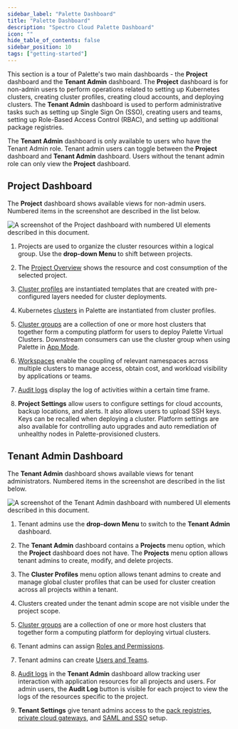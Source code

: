 ```yaml
---
sidebar_label: "Palette Dashboard"
title: "Palette Dashboard"
description: "Spectro Cloud Palette Dashboard"
icon: ""
hide_table_of_contents: false
sidebar_position: 10
tags: ["getting-started"]
---
```


This section is a tour of Palette's two main dashboards - the **Project** dashboard and the **Tenant Admin** dashboard. The **Project** dashboard is for non-admin users to perform operations related to setting up Kubernetes clusters, creating cluster profiles, creating cloud accounts, and deploying clusters. The **Tenant Admin** dashboard is used to perform administrative tasks such as setting up Single Sign On (SSO), creating users and teams, setting up Role-Based Access Control (RBAC), and setting up additional package registries. 

The **Tenant Admin** dashboard is only available to users who have the Tenant Admin role. Tenant admin users can toggle between the **Project** dashboard and **Tenant Admin** dashboard. Users without the tenant admin role can only view the **Project** dashboard.

## Project Dashboard

The **Project** dashboard shows available views for non-admin users. Numbered items in the screenshot are described in the list below. 

<!-- Numbered items in the screenshot are described in the list below.  -->

<!-- ![project-dashboard](/project-dashboard.png) -->
![A screenshot of the Project dashboard with numbered UI elements described in this document.](/getting-started_dashboard_project-dashboard.png)

1. Projects are used to organize the cluster resources within a logical group. Use the **drop-down Menu** to shift between projects.

2. The [Project Overview](../projects.md) shows the resource and cost consumption of the selected project. 

3. [Cluster profiles](../profiles/cluster-profiles/cluster-profiles.md) are instantiated templates that are created with pre-configured layers needed for cluster deployments.

4. Kubernetes [clusters](../clusters/clusters.md) in Palette are instantiated from cluster profiles.

5. [Cluster groups](../clusters/cluster-groups/cluster-groups.md) are a collection of one or more host clusters that together form a computing platform for users to deploy Palette Virtual Clusters. Downstream consumers can use the cluster group when using Palette in [App Mode](../introduction/palette-modes.md#what-is-app-mode).  

6. [Workspaces](../workspace/workspace.md) enable the coupling of relevant namespaces across multiple clusters to manage access, obtain cost, and workload visibility by applications or teams.

7. [Audit logs](../audit-logs/audit-logs.md) display the log of activities within a certain time frame.

8. **Project Settings** allow users to configure settings for cloud accounts, backup locations, and alerts. It also allows users to upload SSH keys. Keys can be recalled when deploying a cluster. Platform settings are also available for controlling auto upgrades and auto remediation of unhealthy nodes in Palette-provisioned clusters.



## Tenant Admin Dashboard

The **Tenant Admin** dashboard shows available views for tenant administrators. Numbered items in the screenshot are described in the list below. 

<!-- ![admin-dashboard](/admin-dashboard.png) -->
![A screenshot of the Tenant Admin dashboard with numbered UI elements described in this document.](/getting-started_dashboard_admin-dashboard.png)

1. Tenant admins use the **drop-down Menu** to switch to the **Tenant Admin** dashboard.

2. The **Tenant Admin** dashboard contains a **Projects** menu option, which the **Project** dashboard does not have. The **Projects** menu option allows tenant admins to create, modify, and delete projects.

3. The **Cluster Profiles** menu option allows tenant admins to create and manage global cluster profiles that can be used for cluster creation across all projects within a tenant.

4. Clusters created under the tenant admin scope are not visible under the project scope.

5. [Cluster groups](../clusters/cluster-groups/cluster-groups.md) are a collection of one or more host clusters that together form a computing platform for deploying virtual clusters.

6. Tenant admins can assign [Roles and Permissions](../user-management/user-management.md#rbac).

7. Tenant admins can create [Users and Teams](../user-management/user-management.md#multi-organization-support-for-users). 

8. [Audit logs](../audit-logs/audit-logs.md) in the **Tenant Admin** dashboard allow tracking user interaction with application resources for all projects and users. For admin users, the **Audit Log** button is visible for each project to view the logs of the resources specific to the project.

9. **Tenant Settings** give tenant admins access to the [pack registries](../registries-and-packs/registries-and-packs.md), [private cloud gateways](../glossary-all.md/#private-cloud-gateway), and [SAML and SSO](../user-management/saml-sso/saml-sso.md) setup.

